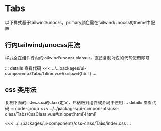 # Tabs

以下样式基于tailwind/unocss。primary颜色需在tailwind/unocss的theme中配置

<script setup>
  import InlineTabs from 'ui-components/Tabs/Inline.vue'
  import CssTabs from 'ui-components/css-class/Tabs/CssClass.vue'
</script>

## 行内tailwind/unocss用法
样式全在组件行内的tailwind/unocss class中，直接复制对应的代码使用即可
<InlineTabs />

::: details 查看代码
<<< ../../packages/ui-components/Tabs/Inline.vue#snippet{html}
:::

## css 类用法
复制下面的index.css的class定义，并粘贴到组件或全局中使用
<CssTabs />
::: details 查看代码
::: code-group
<<< ../../packages/ui-components/css-class/Tabs/CssClass.vue#snippet{html}[html]

<<< ../../packages/ui-components/css-class/Tabs/index.css
:::
